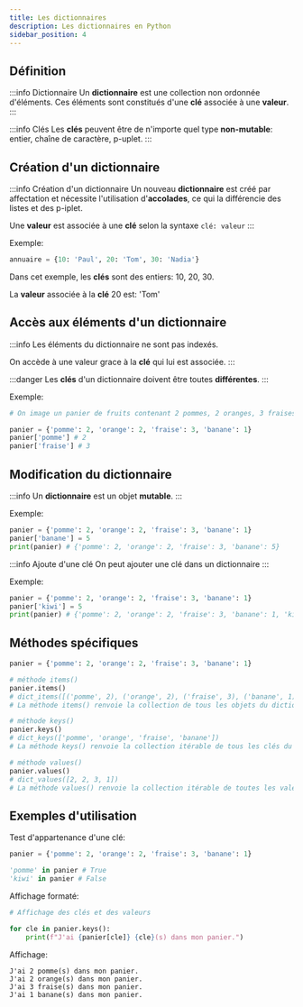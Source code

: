 ```yaml
---
title: Les dictionnaires
description: Les dictionnaires en Python
sidebar_position: 4
---
```


## Définition

:::info Dictionnaire
Un **dictionnaire** est une collection non ordonnée d'éléments. Ces éléments sont constitués d'une **clé** associée à une **valeur**.
:::

:::info Clés
Les **clés** peuvent être de n'importe quel type **non-mutable**: entier, chaîne de caractère, p-uplet.
:::

## Création d'un dictionnaire

:::info Création d'un dictionnaire
Un nouveau **dictionnaire** est créé par affectation et nécessite l'utilisation d'**accolades**, ce qui la différencie des listes et des p-iplet.

Une **valeur** est associée à une **clé** selon la syntaxe `clé: valeur`
:::

Exemple:

```python
annuaire = {10: 'Paul', 20: 'Tom', 30: 'Nadia'}
```

Dans cet exemple, les **clés** sont des entiers: 10, 20, 30.

La **valeur** associée à la **clé** 20 est: 'Tom'

## Accès aux éléments d'un dictionnaire

:::info
Les éléments du dictionnaire ne sont pas indexés.

On accède à une valeur grace à la **clé** qui lui est associée.
:::

:::danger
Les **clés** d'un dictionnaire doivent être toutes **différentes**.
:::

Exemple:

```python
# On image un panier de fruits contenant 2 pommes, 2 oranges, 3 fraises et 1 banane

panier = {'pomme': 2, 'orange': 2, 'fraise': 3, 'banane': 1}
panier['pomme'] # 2
panier['fraise'] # 3
```

## Modification du dictionnaire

:::info
Un **dictionnaire** est un objet **mutable**.
:::

Exemple:

```python
panier = {'pomme': 2, 'orange': 2, 'fraise': 3, 'banane': 1}
panier['banane'] = 5
print(panier) # {'pomme': 2, 'orange': 2, 'fraise': 3, 'banane': 5}
```

:::info Ajoute d'une clé
On peut ajouter une clé dans un dictionnaire
:::

Exemple:

```python
panier = {'pomme': 2, 'orange': 2, 'fraise': 3, 'banane': 1}
panier['kiwi'] = 5
print(panier) # {'pomme': 2, 'orange': 2, 'fraise': 3, 'banane': 1, 'kiwi': 5}
```

## Méthodes spécifiques

```python
panier = {'pomme': 2, 'orange': 2, 'fraise': 3, 'banane': 1}

# méthode items()
panier.items()
# dict_items([('pomme', 2), ('orange', 2), ('fraise', 3), ('banane', 1)])
# La méthode items() renvoie la collection de tous les objets du dictionnaire

# méthode keys()
panier.keys()
# dict_keys(['pomme', 'orange', 'fraise', 'banane'])
# La méthode keys() renvoie la collection itérable de tous les clés du dictionnaire

# méthode values()
panier.values()
# dict_values([2, 2, 3, 1])
# La méthode values() renvoie la collection itérable de toutes les valeurs du dictionnaire
```

## Exemples d'utilisation

Test d'appartenance d'une clé:

```python
panier = {'pomme': 2, 'orange': 2, 'fraise': 3, 'banane': 1}

'pomme' in panier # True
'kiwi' in panier # False
```

Affichage formaté:

```python
# Affichage des clés et des valeurs

for cle in panier.keys():
    print(f"J'ai {panier[cle]} {cle}(s) dans mon panier.")
```

Affichage:

```
J'ai 2 pomme(s) dans mon panier.
J'ai 2 orange(s) dans mon panier.
J'ai 3 fraise(s) dans mon panier.
J'ai 1 banane(s) dans mon panier.
```
